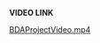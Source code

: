 **VIDEO LINK**

[BDAProjectVideo.mp4](https://khiibaedu-my.sharepoint.com/:v:/g/personal/m_aamir_24441_khi_iba_edu_pk/EdUQKImERt1CsaIeeVO3gT0B769dH7JMbiPgd0g199Y11g)
